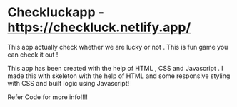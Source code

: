 # Checkluckapp - https://checkluck.netlify.app/
This app actually check whether we are lucky or not . This is fun game you can check it out !

This app has been created with the help of HTML , CSS and Javascript . I made this with skeleton with the help of HTML and some responsive styling with CSS and built logic using Javascript!

Refer Code for more info!!!!
